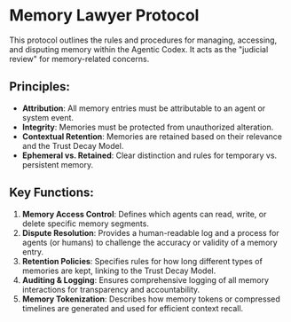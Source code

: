 # Memory Lawyer Protocol

This protocol outlines the rules and procedures for managing, accessing, and disputing memory within the Agentic Codex. It acts as the "judicial review" for memory-related concerns.

## Principles:
*   **Attribution**: All memory entries must be attributable to an agent or system event.
*   **Integrity**: Memories must be protected from unauthorized alteration.
*   **Contextual Retention**: Memories are retained based on their relevance and the Trust Decay Model.
*   **Ephemeral vs. Retained**: Clear distinction and rules for temporary vs. persistent memory.

## Key Functions:
1.  **Memory Access Control**: Defines which agents can read, write, or delete specific memory segments.
2.  **Dispute Resolution**: Provides a human-readable log and a process for agents (or humans) to challenge the accuracy or validity of a memory entry.
3.  **Retention Policies**: Specifies rules for how long different types of memories are kept, linking to the Trust Decay Model.
4.  **Auditing & Logging**: Ensures comprehensive logging of all memory interactions for transparency and accountability.
5.  **Memory Tokenization**: Describes how memory tokens or compressed timelines are generated and used for efficient context recall.